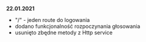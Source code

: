 **22.01.2021**
- "/" - jeden route do logowania
- dodano funkcjonalność rozpoczynania głosowania
- usunięto zbędne metody z Http service
